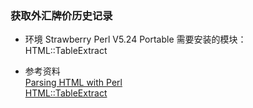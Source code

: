 ### 获取外汇牌价历史记录  

* 环境
  Strawberry Perl V5.24 Portable
  需要安装的模块：HTML::TableExtract

* 参考资料  
  [Parsing HTML with Perl](http://radar.oreilly.com/2014/02/parsing-html-with-perl-2.html)  
  [HTML::TableExtract](https://metacpan.org/pod/HTML::TableExtract)
